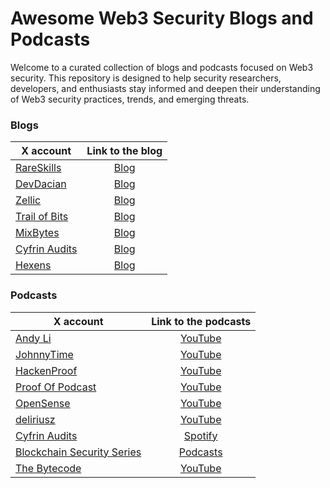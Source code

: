 # Awesome Web3 Security Blogs and Podcasts

Welcome to a curated collection of blogs and podcasts focused on Web3 security. This repository is designed to help security researchers, developers, and enthusiasts stay informed and deepen their understanding of Web3 security practices, trends, and emerging threats.

### Blogs

| X account | Link to the blog |
| - | :-: |
| [RareSkills](https://x.com/RareSkills_io) | [Blog](rareskills.io/blog) |
| [DevDacian](https://x.com/DevDacian) | [Blog](https://dacian.me/) |
| [Zellic](https://x.com/zellic_io) | [Blog](https://www.zellic.io/blog/) |
| [Trail of Bits](https://x.com/trailofbits) | [Blog](https://blog.trailofbits.com/) |
| [MixBytes](https://x.com/MixBytes) | [Blog](https://mixbytes.io/blog) |
| [Cyfrin Audits](https://x.com/CyfrinAudits) | [Blog](https://www.cyfrin.io/blog) |
| [Hexens](https://x.com/hexensio) | [Blog](https://hexens.io/blog) |

### Podcasts

| X account | Link to the podcasts |
| - | :-: |
| [Andy Li](https://x.com/andyfeili) | [YouTube](https://www.youtube.com/andyli) |
| [JohnnyTime](https://x.com/RealJohnnyTime) | [YouTube](https://www.youtube.com/JohnnyTime) |
| [HackenProof](https://x.com/HackenProof) | [YouTube](https://www.youtube.com/@hackenproof) |
| [Proof Of Podcast](https://x.com/ProofOf_Podcast) | [YouTube](https://www.youtube.com/@ProofOfPodcast) |
| [OpenSense](https://x.com/opensensepw) | [YouTube](https://www.youtube.com/@opensensepw) |
| [deliriusz](https://x.com/deliriusz_eth) | [YouTube](https://www.youtube.com/@deliriusz) |
| [Cyfrin Audits](https://x.com/CyfrinAudits) | [Spotify](https://open.spotify.com/show/45aUdY9eDwYyE9EZzPaig4) |
| [Blockchain Security Series](https://x.com/SecuritySeries) | [Podcasts](https://linktr.ee/blockchainss) |
| [The Bytecode](https://x.com/the_bytecode) | [YouTube](https://www.youtube.com/@shafu0x) |

